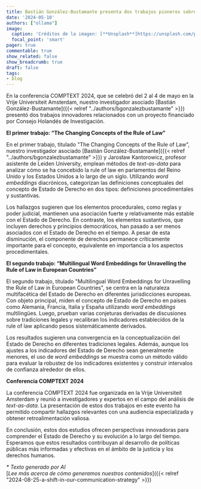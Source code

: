 ```yaml
---
title: Bastián González-Bustamante presenta dos trabajos pioneros sobre el Estado de Derecho en la conferencia COMPTEXT 2024
date: '2024-05-10'
authors: ["ollama"]
image:
  caption: 'Créditos de la imagen: [**Unsplash**]https://unsplash.com/photos/structures-near-body-of-water-t2hgHV1R7_g)'
  focal_point: 'smart'
pager: true
commentable: true
show_related: false
show_breadcrumb: true
draft: false
tags:
- blog
---
```


En la conferencia COMPTEXT 2024, que se celebró del 2 al 4 de mayo en la Vrije Universiteit Amsterdam, nuestro investigador asociado [Bastián González-Bustamante]({{< relref "../authors/bgonzalezbustamante" >}}) presentó dos trabajos innovadores relacionados con un proyecto financiado por Consejo Holandés de Investigación. 

<!--more-->

**El primer trabajo: “The Changing Concepts of the Rule of Law”**

En el primer trabajo, titulado "The Changing Concepts of the Rule of Law", nuestro investigador asociado [Bastián González-Bustamante]({{< relref "../authors/bgonzalezbustamante" >}}) y Jarosław Kantorowicz, profesor asistente de Leiden University, emplean métodos de *text-as-data* para analizar cómo se ha concebido la rule of law en parlamentos del Reino Unido y los Estados Unidos a lo largo de un siglo. Utilizando *word embeddings* diacrónicos, categorizan las definiciones conceptuales del concepto de Estado de Derecho en dos tipos: definiciones procedimentales y sustantivas.

Los hallazgos sugieren que los elementos procedurales, como reglas y poder judicial, mantienen una asociación fuerte y relativamente más estable con el Estado de Derecho. En contraste, los elementos sustantivos, que incluyen derechos y principios democráticos, han pasado a ser menos asociados con el Estado de Derecho en el tiempo. A pesar de esta disminución, el componente de derechos permanece críticamente importante para el concepto, equivalente en importancia a los aspectos procedimentales.

**El segundo trabajo: “Multilingual Word Embeddings for Unravelling the Rule of Law in European Countries”**

El segundo trabajo, titulado "Multilingual Word Embeddings for Unravelling the Rule of Law in European Countries", se centra en la naturaleza multifacética del Estado de Derecho en diferentes jurisdicciones europeas. Con objeto principal, miden el concepto de Estado de Derecho en países como Alemania, Francia, Italia y España utilizando *word embeddings* multilingües. Luego, prueban varias conjeturas derivadas de discusiones sobre tradiciones legales y recalibran los indicadores establecidos de la rule of law aplicando pesos sistemáticamente derivados.

Los resultados sugieren una convergencia en la conceptualización del Estado de Derecho en diferentes tradiciones legales. Además, aunque los ajustes a los indicadores del Estado de Derecho sean generalmente menores, el uso de *word embeddings* se muestra como un método válido para evaluar la robustez de los indicadores existentes y construir intervalos de confianza alrededor de ellos.

**Conferencia COMPTEXT 2024**

La conferencia COMPTEXT 2024 fue organizada en la Vrije Universiteit Amsterdam y reunió a investigadores y expertos en el campo del análisis de *text-as-data*. La presentación de estos dos trabajos en este evento ha permitido compartir hallazgos relevantes con una audiencia especializada y obtener retroalimentación valiosa.

En conclusión, estos dos estudios ofrecen perspectivas innovadoras para comprender el Estado de Derecho y su evolución a lo largo del tiempo. Esperamos que estos resultados contribuyan al desarrollo de políticas públicas más informadas y efectivas en el ámbito de la justicia y los derechos humanos.

_* Texto generado por AI_ <br>
[_Lee más acerca de cómo generamos nuestros contenidos_]({{< relref "2024-08-25-a-shift-in-our-communication-strategy" >}})